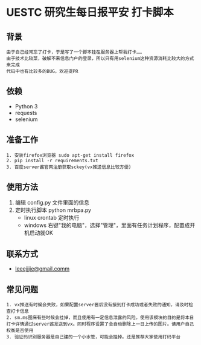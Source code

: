 
# UESTC 研究生每日报平安 打卡脚本

 
## 背景
```angular2html
由于自己经常忘了打卡，于是写了一个脚本挂在服务器上帮我打卡……
由于技术比较菜，破解不来信息门户的登录，所以只有用selenium这种资源消耗比较大的方式来完成
代码中也有比较多的BUG，欢迎提PR
```
## 依赖
* Python 3
* requests
* selenium

## 准备工作
```angular2htmi [chu]
1. 安装firefox浏览器 sudo apt-get install firefox
2. pip install -r requirements.txt
3. 百度server酱官网注册获取sckey(vx推送信息比较方便)

```
 
## 使用方法
1. 编辑 config.py 文件里面的信息
2. 定时执行脚本 python mrbpa.py
    - linux crontab 定时执行
    - windows 右键"我的电脑"，选择"管理"，里面有任务计划程序，配置成开机启动就OK
 
## 联系方式      
* leeejjjie@gmail.comm
 
## 常见问题
```angular2html
1. vx推送有时候会失败，如果配置server酱后没有接到打卡成功或者失败的通知，请及时检查打卡信息
2. sm.ms图床有些时候会挂掉，而且使用有一定信息泄露的风险。使用该模块的目的是将本日打卡详情通过server酱发送到vx。同时程序设置了会自动删除上一日上传的图片。请用户自己权衡是否使用
3. 验证码识别服务器是自己建的一个小水管，可能会挂掉。还是推荐大家使用打码平台
